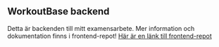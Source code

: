 ## WorkoutBase backend
Detta är backenden till mitt examensarbete. Mer information och dokumentation finns i frontend-repot! [Här är en länk till frontend-repot](https://github.com/loveefraimsson/workoutbase_frontend)

